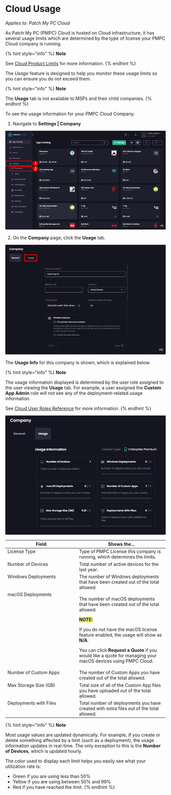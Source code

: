 # Cloud Usage

_Applies to: Patch My PC Cloud_

As Patch My PC (PMPC) Cloud is hosted on Cloud infrastructure, it has several usage limits which are determined by the type of license your PMPC Cloud company is running.

{% hint style="info" %}
**Note**

See [Cloud Product Limits](../../cloud-product-limits.md) for more information.
{% endhint %}

The _Usage_ feature is designed to help you monitor these usage limits so you can ensure you do not exceed them.

{% hint style="info" %}
**Note**

The **Usage** tab is not available to MSPs and their child companies.
{% endhint %}

To see the usage information for your PMPC Cloud Company:

1. Navigate to **Settings | Company**

![Navigating to “Settings | Company”](/_images/image-(2697).png "Navigating to “Settings | Company”")

2. On the **Company** page, click the **Usage** tab.

![Clicking the “Usage” tab](/_images/image-(2698).png "Clicking the “Usage” tab")

The **Usage Info** for this company is shown, which is explained below.

{% hint style="info" %}
**Note**

The usage information displayed is determined by the user role assigned to the user viewing the **Usage** tab. For example, a user assigned the **Custom App Admin** role will not see any of the deployment-related usage information.

See [Cloud User Roles Reference](../manage-cloud-users/cloud-user-roles-reference.md) for more information.
{% endhint %}

![“Usage&#x22; information](/_images/image-(2712).png "“Usage&#x22; information")

<table><thead><tr><th width="211" valign="top">Field</th><th valign="top">Shows the...</th></tr></thead><tbody><tr><td valign="top">License Type</td><td valign="top">Type of PMPC License this company is running, which determines the limits.</td></tr><tr><td valign="top">Number of Devices</td><td valign="top">Total number of active devices for the last year.</td></tr><tr><td valign="top">Windows Deployments</td><td valign="top">The number of Windows deployments that have been created out of the total allowed.</td></tr><tr><td valign="top">macOS Deployments</td><td valign="top"><p>The number of macOS deployments that have been created out of the total allowed.</p><p></p><p><mark style="color:blue;"><strong>NOTE:</strong></mark></p><p>If you do not have the macOS license feature enabled, the usage will show as <strong>N/A</strong>.</p><p></p><p>You can click <strong>Request a Quote</strong> if you would like a quote for managing your macOS devices using PMPC Cloud.</p></td></tr><tr><td valign="top">Number of Custom Apps</td><td valign="top">The number of Custom Apps you have created out of the total allowed.</td></tr><tr><td valign="top">Max Storage Size (GB)</td><td valign="top">Total size of all of the Custom App files you have uploaded out of the total allowed.</td></tr><tr><td valign="top">Deployments with Files</td><td valign="top">Total number of deployments you have created with extra files out of the total allowed.</td></tr></tbody></table>

{% hint style="info" %}
**Note**

Most usage values are updated dynamically. For example, if you create or delete something affected by a limit (such as a deployment), the usage information updates in real-time. The only exception to this is the **Number of Devices**, which is updated hourly.

The color used to display each limit helps you easily see what your utilization rate is:

* Green if you are using less than 50%
* Yellow if you are using between 50% and 99%
* Red if you have reached the limit.
{% endhint %}